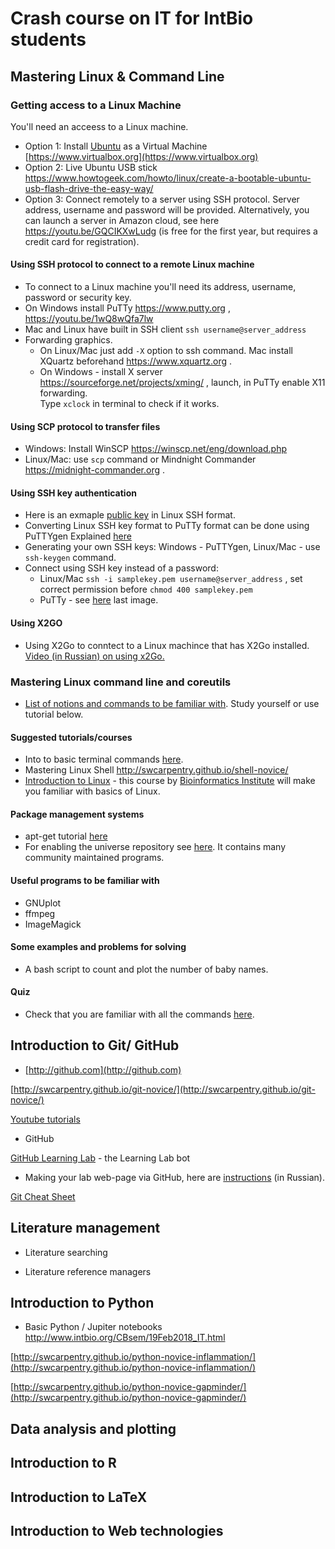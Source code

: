# Crash course on IT for IntBio students

## Mastering Linux & Command Line
### Getting access to a Linux Machine
You'll need an acceess to a Linux machine.
- Option 1: Install [Ubuntu](https://www.ubuntu.com) as a Virtual Machine [https://www.virtualbox.org](https://www.virtualbox.org)
- Option 2: Live Ubuntu USB stick https://www.howtogeek.com/howto/linux/create-a-bootable-ubuntu-usb-flash-drive-the-easy-way/
- Option 3: Connect remotely to a server using SSH protocol. Server address, username and password will be provided. Alternatively, you can launch a server in Amazon cloud, see here https://youtu.be/GQCIKXwLudg (is free for the first year, but requires a credit card for registration).
#### Using SSH protocol to connect to a remote Linux machine
- To connect to a Linux machine you'll need its address, username, password or security key.
- On Windows install PuTTy https://www.putty.org  , https://youtu.be/1wQ8wQfa7lw 
- Mac and Linux have built in SSH client
``` ssh username@server_address ``` 
- Forwarding graphics. 
  - On Linux/Mac just add ```-X``` option to ssh command. Mac install XQuartz beforehand https://www.xquartz.org .
  - On Windows - install X server https://sourceforge.net/projects/xming/ , launch, in PuTTy enable X11 forwarding.   
  Type ```xclock``` in terminal to check if it works.
#### Using SCP protocol to transfer files
- Windows: Install WinSCP https://winscp.net/eng/download.php
- Linux/Mac: use ```scp``` command or Mindnight Commander https://midnight-commander.org .

#### Using SSH key authentication
- Here is an exmaple [public key](https://github.com/intbio/IntBioEdu/blob/master/samplekey.pem) in Linux SSH format.
- Converting Linux SSH key format to PuTTy format can be done using PuTTYgen Explained [here](https://docs.aws.amazon.com/AWSEC2/latest/UserGuide/putty.html?icmpid=docs_ec2_console)
- Generating your own SSH keys: Windows - PuTTYgen, Linux/Mac - use ```ssh-keygen``` command.
- Connect using SSH key instead of a password:
   - Linux/Mac ``` ssh -i samplekey.pem username@server_address ``` , set correct permission before ```chmod 400 samplekey.pem```
   - PuTTy - see [here](https://devops.profitbricks.com/tutorials/use-ssh-keys-with-putty-on-windows/) last image.

#### Using X2GO
- Using X2Go to conntect to a Linux machince that has X2Go installed. [Video (in Russian) on using x2Go.](https://www.youtube.com/watch?v=mUyFPNeZhm4&feature=youtu.be)


### Mastering Linux command line and coreutils
- [List of notions and commands to be familiar with](linux_commands.md). Study yourself or use tutorial below.
#### Suggested tutorials/courses
- Into to basic terminal commands [here](https://maker.pro/linux/tutorial/basic-linux-commands-for-beginners).
- Mastering Linux Shell http://swcarpentry.github.io/shell-novice/
- [Introduction to Linux](https://stepik.org/course/73) - this course by [Bioinformatics Institute](https://bioinf.me/) will make you familiar with basics of Linux.
#### Package management systems
- apt-get tutorial [here](https://itsfoss.com/apt-get-linux-guide/)
- For enabling the universe repository see [here](https://fabianlee.org/2016/09/18/ubuntu-enabling-the-ubuntu-universe-repository/). It contains many community maintained programs.
#### Useful programs to be familiar with
- GNUplot
- ffmpeg
- ImageMagick

#### Some examples and problems for solving
- A bash script to count and plot the number of baby names.

#### Quiz
- Check that you are familiar with all the commands [here](linux_commands.md).

## Introduction to Git/ GitHub
- [http://github.com](http://github.com)


 [http://swcarpentry.github.io/git-novice/](http://swcarpentry.github.io/git-novice/)
 
 [Youtube tutorials](https://www.youtube.com/user/GitHubGuides/playlists)
 - GitHub
 
 [GitHub Learning Lab](https://lab.github.com/) - the Learning Lab bot 
 - Making your lab web-page via GitHub, here are [instructions](gitpage_instr.md) (in Russian).
 
 [Git Cheat Sheet](https://education.github.com/git-cheat-sheet-education.pdf)

## Literature management
- Literature searching

- Literature reference managers

## Introduction to Python

- Basic Python / Jupiter notebooks http://www.intbio.org/CBsem/19Feb2018_IT.html

[http://swcarpentry.github.io/python-novice-inflammation/](http://swcarpentry.github.io/python-novice-inflammation/)

[http://swcarpentry.github.io/python-novice-gapminder/](http://swcarpentry.github.io/python-novice-gapminder/)

## Data analysis and plotting

## Introduction to R

## Introduction to  LaTeX

## Introduction to  Web technologies



